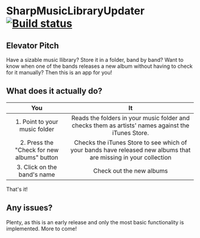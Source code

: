 SharpMusicLibraryUpdater [![Build status](https://ci.appveyor.com/api/projects/status/bkh9ghotmfc1hiis?svg=true)](https://ci.appveyor.com/project/danplisetsky/sharpmusiclibraryupdater)
========================
## Elevator Pitch
Have a sizable music llibrary? Store it in a folder, band by band? Want to know when one of the bands releases a new album without having to check for it manually? Then this is an app for you!
## What does it actually do?
| You | It |
| :---: | :---: |
| 1. Point to your music folder | Reads the folders in your music folder and checks them as artists' names against the iTunes Store.|
| 2. Press the "Check for new albums" button | Checks the iTunes Store to see which of your bands have released new albums that are missing in your collection |
| 3. Click on the band's name | Check out the new albums |
That's it!
## Any issues?
Plenty, as this is an early release and only the most basic functionality is implemented. More to come! 
